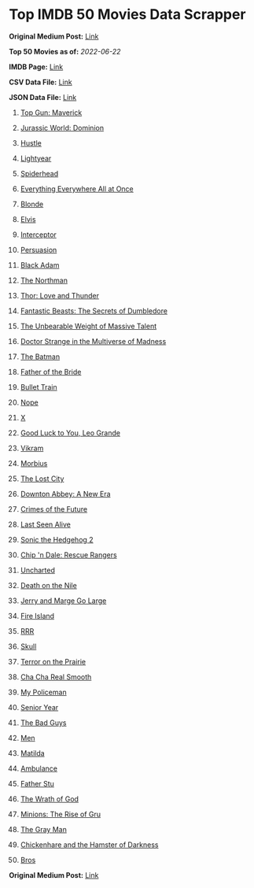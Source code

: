 # Top IMDB 50 Movies Data Scrapper

**Original Medium Post:** [Link](https://medium.com/@nishantsahoo/which-movie-should-i-watch-5c83a3c0f5b1) 

**Top 50 Movies as of:** _2022-06-22_

**IMDB Page:** [Link](http://www.imdb.com/search/title?release_date=2022,2022&title_type=feature)

**CSV Data File:** [Link](/Data/data.csv)

**JSON Data File:** [Link](/Data/data.json)

1. [Top Gun: Maverick](https://www.imdb.com/title/tt1745960/?ref_=adv_li_tt)

2. [Jurassic World: Dominion](https://www.imdb.com/title/tt8041270/?ref_=adv_li_tt)

3. [Hustle](https://www.imdb.com/title/tt8009428/?ref_=adv_li_tt)

4. [Lightyear](https://www.imdb.com/title/tt10298810/?ref_=adv_li_tt)

5. [Spiderhead](https://www.imdb.com/title/tt9783600/?ref_=adv_li_tt)

6. [Everything Everywhere All at Once](https://www.imdb.com/title/tt6710474/?ref_=adv_li_tt)

7. [Blonde](https://www.imdb.com/title/tt1655389/?ref_=adv_li_tt)

8. [Elvis](https://www.imdb.com/title/tt3704428/?ref_=adv_li_tt)

9. [Interceptor](https://www.imdb.com/title/tt14174940/?ref_=adv_li_tt)

10. [Persuasion](https://www.imdb.com/title/tt13456318/?ref_=adv_li_tt)

11. [Black Adam](https://www.imdb.com/title/tt6443346/?ref_=adv_li_tt)

12. [The Northman](https://www.imdb.com/title/tt11138512/?ref_=adv_li_tt)

13. [Thor: Love and Thunder](https://www.imdb.com/title/tt10648342/?ref_=adv_li_tt)

14. [Fantastic Beasts: The Secrets of Dumbledore](https://www.imdb.com/title/tt4123432/?ref_=adv_li_tt)

15. [The Unbearable Weight of Massive Talent](https://www.imdb.com/title/tt11291274/?ref_=adv_li_tt)

16. [Doctor Strange in the Multiverse of Madness](https://www.imdb.com/title/tt9419884/?ref_=adv_li_tt)

17. [The Batman](https://www.imdb.com/title/tt1877830/?ref_=adv_li_tt)

18. [Father of the Bride](https://www.imdb.com/title/tt13249596/?ref_=adv_li_tt)

19. [Bullet Train](https://www.imdb.com/title/tt12593682/?ref_=adv_li_tt)

20. [Nope](https://www.imdb.com/title/tt10954984/?ref_=adv_li_tt)

21. [X](https://www.imdb.com/title/tt13560574/?ref_=adv_li_tt)

22. [Good Luck to You, Leo Grande](https://www.imdb.com/title/tt13352968/?ref_=adv_li_tt)

23. [Vikram](https://www.imdb.com/title/tt9179430/?ref_=adv_li_tt)

24. [Morbius](https://www.imdb.com/title/tt5108870/?ref_=adv_li_tt)

25. [The Lost City](https://www.imdb.com/title/tt13320622/?ref_=adv_li_tt)

26. [Downton Abbey: A New Era](https://www.imdb.com/title/tt11703710/?ref_=adv_li_tt)

27. [Crimes of the Future](https://www.imdb.com/title/tt14549466/?ref_=adv_li_tt)

28. [Last Seen Alive](https://www.imdb.com/title/tt15004136/?ref_=adv_li_tt)

29. [Sonic the Hedgehog 2](https://www.imdb.com/title/tt12412888/?ref_=adv_li_tt)

30. [Chip 'n Dale: Rescue Rangers](https://www.imdb.com/title/tt3513500/?ref_=adv_li_tt)

31. [Uncharted](https://www.imdb.com/title/tt1464335/?ref_=adv_li_tt)

32. [Death on the Nile](https://www.imdb.com/title/tt7657566/?ref_=adv_li_tt)

33. [Jerry and Marge Go Large](https://www.imdb.com/title/tt8323668/?ref_=adv_li_tt)

34. [Fire Island](https://www.imdb.com/title/tt15218000/?ref_=adv_li_tt)

35. [RRR](https://www.imdb.com/title/tt8178634/?ref_=adv_li_tt)

36. [Skull](https://www.imdb.com/title/tt11866324/?ref_=adv_li_tt)

37. [Terror on the Prairie](https://www.imdb.com/title/tt14043966/?ref_=adv_li_tt)

38. [Cha Cha Real Smooth](https://www.imdb.com/title/tt14376344/?ref_=adv_li_tt)

39. [My Policeman](https://www.imdb.com/title/tt13139228/?ref_=adv_li_tt)

40. [Senior Year](https://www.imdb.com/title/tt5315212/?ref_=adv_li_tt)

41. [The Bad Guys](https://www.imdb.com/title/tt8115900/?ref_=adv_li_tt)

42. [Men](https://www.imdb.com/title/tt13841850/?ref_=adv_li_tt)

43. [Matilda](https://www.imdb.com/title/tt3447590/?ref_=adv_li_tt)

44. [Ambulance](https://www.imdb.com/title/tt4998632/?ref_=adv_li_tt)

45. [Father Stu](https://www.imdb.com/title/tt14439896/?ref_=adv_li_tt)

46. [The Wrath of God](https://www.imdb.com/title/tt15189534/?ref_=adv_li_tt)

47. [Minions: The Rise of Gru](https://www.imdb.com/title/tt5113044/?ref_=adv_li_tt)

48. [The Gray Man](https://www.imdb.com/title/tt1649418/?ref_=adv_li_tt)

49. [Chickenhare and the Hamster of Darkness](https://www.imdb.com/title/tt12532368/?ref_=adv_li_tt)

50. [Bros](https://www.imdb.com/title/tt9731598/?ref_=adv_li_tt)

**Original Medium Post:** [Link](https://medium.com/@nishantsahoo/which-movie-should-i-watch-5c83a3c0f5b1) 
